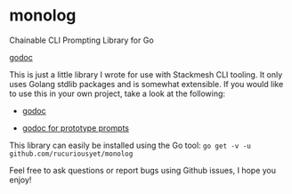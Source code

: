 # monolog
Chainable CLI Prompting Library for Go

[godoc](https://godoc.org/github.com/rucuriousyet/monolog)

This is just a little library I wrote for use with Stackmesh CLI tooling. It only uses Golang stdlib packages and is somewhat extensible. If you would like to use this in your own project, take a look at the following:

+ [godoc](https://godoc.org/github.com/rucuriousyet/monolog)

+ [godoc for prototype prompts](https://godoc.org/github.com/rucuriousyet/monolog/prototypes)


This library can easily be installed using the Go tool:
`go get -v -u github.com/rucuriousyet/monolog`

Feel free to ask questions or report bugs using Github issues, I hope you enjoy!
